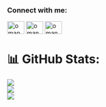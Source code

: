 <h3 align="left">Connect with me:</h3>
<p align="left">
<a href="https://www.linkedin.com/in/om-anaokar-91a50025b/" target="blank"><img align="center" src="https://raw.githubusercontent.com/rahuldkjain/github-profile-readme-generator/master/src/images/icons/Social/linked-in-alt.svg" alt="omanaokar" height="30" width="40" /></a>
<a href="https://instagram.com/omanaokar1124" target="blank"><img align="center" src="https://raw.githubusercontent.com/rahuldkjain/github-profile-readme-generator/master/src/images/icons/Social/instagram.svg" alt="omanaokar1124" height="30" width="40" /></a>
<a href="https://leetcode.com/u/Welpo/" target="blank"><img align="center" src="https://raw.githubusercontent.com/rahuldkjain/github-profile-readme-generator/master/src/images/icons/Social/leet-code.svg" alt="omanaokar" height="30" width="40" /></a>
</p>

# 📊 GitHub Stats:
![](https://github-readme-stats.vercel.app/api?username=omanaokar&theme=dark&hide_border=false&include_all_commits=false&count_private=false)<br/>
![](https://github-readme-streak-stats.herokuapp.com/?user=omanaokar&theme=dark&hide_border=false)<br/>
![](https://github-readme-stats.vercel.app/api/top-langs/?username=omanaokar&theme=dark&hide_border=false&include_all_commits=false&count_private=false&layout=compact)


<!-- Proudly created with GPRM ( https://gprm.itsvg.in ) -->
